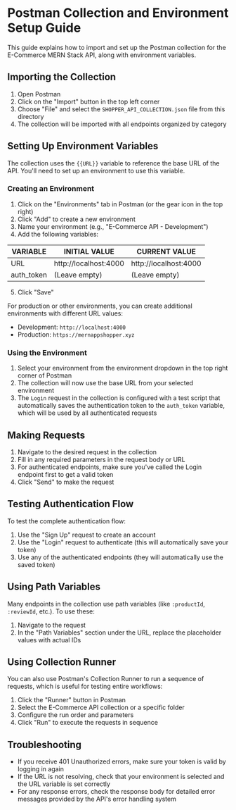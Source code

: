# Postman Collection and Environment Setup Guide

This guide explains how to import and set up the Postman collection for the E-Commerce MERN Stack API, along with environment variables.

## Importing the Collection

1. Open Postman
2. Click on the "Import" button in the top left corner
3. Choose "File" and select the `SHOPPER_API_COLLECTION.json` file from this directory
4. The collection will be imported with all endpoints organized by category

## Setting Up Environment Variables

The collection uses the `{{URL}}` variable to reference the base URL of the API. You'll need to set up an environment to use this variable.

### Creating an Environment

1. Click on the "Environments" tab in Postman (or the gear icon in the top right)
2. Click "Add" to create a new environment
3. Name your environment (e.g., "E-Commerce API - Development")
4. Add the following variables:

| VARIABLE   | INITIAL VALUE         | CURRENT VALUE         |
| ---------- | --------------------- | --------------------- |
| URL        | http://localhost:4000 | http://localhost:4000 |
| auth_token | (Leave empty)         | (Leave empty)         |

5. Click "Save"

For production or other environments, you can create additional environments with different URL values:

- Development: `http://localhost:4000`
- Production: `https://mernappshopper.xyz`

### Using the Environment

1. Select your environment from the environment dropdown in the top right corner of Postman
2. The collection will now use the base URL from your selected environment
3. The `Login` request in the collection is configured with a test script that automatically saves the authentication token to the `auth_token` variable, which will be used by all authenticated requests

## Making Requests

1. Navigate to the desired request in the collection
2. Fill in any required parameters in the request body or URL
3. For authenticated endpoints, make sure you've called the Login endpoint first to get a valid token
4. Click "Send" to make the request

## Testing Authentication Flow

To test the complete authentication flow:

1. Use the "Sign Up" request to create an account
2. Use the "Login" request to authenticate (this will automatically save your token)
3. Use any of the authenticated endpoints (they will automatically use the saved token)

## Using Path Variables

Many endpoints in the collection use path variables (like `:productId`, `:reviewId`, etc.). To use these:

1. Navigate to the request
2. In the "Path Variables" section under the URL, replace the placeholder values with actual IDs

## Using Collection Runner

You can also use Postman's Collection Runner to run a sequence of requests, which is useful for testing entire workflows:

1. Click the "Runner" button in Postman
2. Select the E-Commerce API collection or a specific folder
3. Configure the run order and parameters
4. Click "Run" to execute the requests in sequence

## Troubleshooting

- If you receive 401 Unauthorized errors, make sure your token is valid by logging in again
- If the URL is not resolving, check that your environment is selected and the URL variable is set correctly
- For any response errors, check the response body for detailed error messages provided by the API's error handling system
